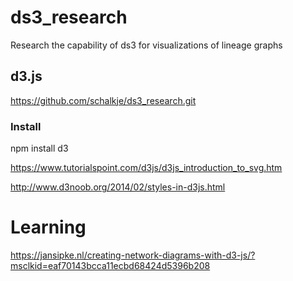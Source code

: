 # ds3_research
Research the capability of ds3 for visualizations of lineage graphs

## d3.js
https://github.com/schalkje/ds3_research.git

### Install
npm install d3

https://www.tutorialspoint.com/d3js/d3js_introduction_to_svg.htm


http://www.d3noob.org/2014/02/styles-in-d3js.html


# Learning

https://jansipke.nl/creating-network-diagrams-with-d3-js/?msclkid=eaf70143bcca11ecbd68424d5396b208
